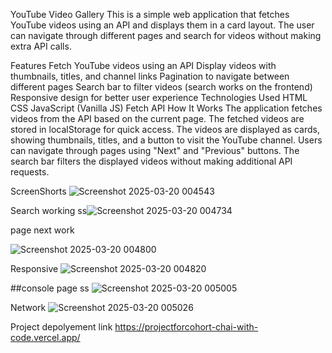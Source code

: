 YouTube Video Gallery
This is a simple web application that fetches YouTube videos using an API and displays them in a card layout. The user can navigate through different pages and search for videos without making extra API calls.

Features
Fetch YouTube videos using an API
Display videos with thumbnails, titles, and channel links
Pagination to navigate between different pages
Search bar to filter videos (search works on the frontend)
Responsive design for better user experience
Technologies Used
HTML
CSS
JavaScript (Vanilla JS)
Fetch API
How It Works
The application fetches videos from the API based on the current page.
The fetched videos are stored in localStorage for quick access.
The videos are displayed as cards, showing thumbnails, titles, and a button to visit the YouTube channel.
Users can navigate through pages using "Next" and "Previous" buttons.
The search bar filters the displayed videos without making additional API requests.

ScreenShorts ![Screenshot 2025-03-20 004543](https://github.com/user-attachments/assets/9b385174-3d4b-48e6-8ea3-e85a1c6015db)

Search working ss![Screenshot 2025-03-20 004734](https://github.com/user-attachments/assets/b8f6d038-350b-4c19-9690-fafcfa848576)

page next work

![Screenshot 2025-03-20 004800](https://github.com/user-attachments/assets/7860a2a3-171f-4006-908e-44b9c460b410)

Responsive ![Screenshot 2025-03-20 004820](https://github.com/user-attachments/assets/1b28566a-fe55-4229-9fd1-29c816f50e74)

##console page ss ![Screenshot 2025-03-20 005005](https://github.com/user-attachments/assets/04b9beac-edc1-4711-870b-635ea1bc3f03)

Network ![Screenshot 2025-03-20 005026](https://github.com/user-attachments/assets/acb4d7b0-033d-4ac6-8dff-e7c11b39b868)

Project depolyement link https://projectforcohort-chai-with-code.vercel.app/
